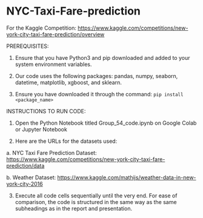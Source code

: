 # NYC-Taxi-Fare-prediction
For the Kaggle Competition: https://www.kaggle.com/competitions/new-york-city-taxi-fare-prediction/overview

PREREQUISITES:

1. Ensure that you have Python3 and pip downloaded and added to your system environment variables.

2. Our code uses the following packages: pandas, numpy, seaborn, datetime, matplotlib, xgboost, and sklearn.

3. Ensure you have downloaded it through the command: `pip install <package_name>`


INSTRUCTIONS TO RUN CODE:

1. Open the Python Notebook titled Group_54_code.ipynb on Google Colab or Jupyter Notebook

2. Here are the URLs for the datasets used:

a. NYC Taxi Fare Prediction Dataset: https://www.kaggle.com/competitions/new-york-city-taxi-fare-prediction/data

b. Weather Dataset: https://www.kaggle.com/mathijs/weather-data-in-new-york-city-2016

3. Execute all code cells sequentially until the very end. For ease of comparison, the code is structured in the same way as the same subheadings as in the report and presentation.
